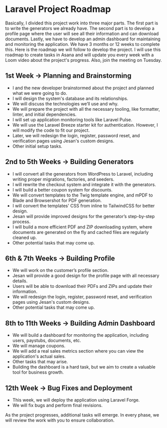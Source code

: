 # Laravel Project Roadmap

Basically, I divided this project work into three major parts. The first part is to write the generators we already have. The second part is to develop a profile page where the user will see all their information and can download documents. Lastly, we have to develop an admin dashboard for maintaining and monitoring the application. We have 3 months or 12 weeks to complete this. Here is the roadmap we will follow to develop the project. I will use this roadmap to create tasks in Asana and will update you every week with a Loom video about the project's progress. Also, join the meeting on Tuesday.

## 1st Week -> Planning and Brainstorming

-   I and the new developer brainstormed about the project and planned what we were going to do.
-   I will design the system's database and its relationships.
-   We will discuss the technologies we’ll use and why.
-   We will prepare the project with all the necessary tooling, like formatter, linter, and initial dependencies.
-   I will set up application monitoring tools like Laravel Pulse.
-   We will use the Laravel Breeze starter kit for authentication. However, I will modify the code to fit our project.
-   Later, we will redesign the login, register, password reset, and verification pages using Jesan's custom designs.
-   Other initial setup tasks.

## 2nd to 5th Weeks -> Building Generators

-   I will convert all the generators from WordPress to Laravel, including writing proper migrations, factories, and seeders.
-   I will rewrite the checkout system and integrate it with the generators.
-   I will build a better coupon system for discounts.
-   We will convert templates to the Twig template engine, and mPDF to Blade and Browsershot for PDF generation.
-   I will convert the templates' CSS from inline to TailwindCSS for better design.
-   Jesan will provide improved designs for the generator’s step-by-step process.
-   I will build a more efficient PDF and ZIP downloading system, where documents are generated on the fly and cached files are regularly cleaned up.
-   Other potential tasks that may come up.

## 6th & 7th Weeks -> Building Profile

-   We will work on the customer’s profile section.
-   Jesan will provide a good design for the profile page with all necessary details.
-   Users will be able to download their PDFs and ZIPs and update their information.
-   We will redesign the login, register, password reset, and verification pages using Jesan's custom designs.
-   Other potential tasks that may come up.

## 8th to 11th Weeks -> Building Admin Dashboard

-   We will build a dashboard for monitoring the application, including users, paystubs, documents, etc.
-   We will manage coupons.
-   We will add a real sales metrics section where you can view the application's actual sales.
-   Other tasks that may arise.
-   Building the dashboard is a hard task, but we aim to create a valuable tool for business growth.

## 12th Week -> Bug Fixes and Deployment

-   This week, we will deploy the application using Laravel Forge.
-   We will fix bugs and perform final revisions.

As the project progresses, additional tasks will emerge. In every phase, we will review the work with you to ensure collaboration.
